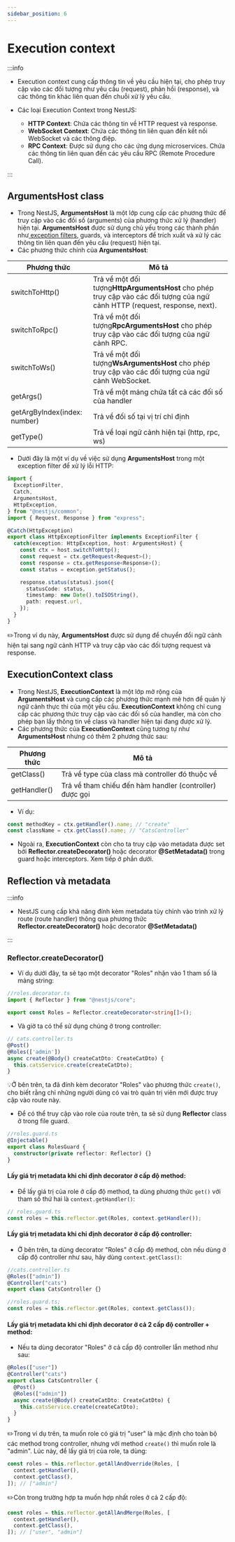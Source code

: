 ```yaml
---
sidebar_position: 6
---
```


# Execution context

:::info

- Execution context cung cấp thông tin về yêu cầu hiện tại, cho phép truy cập vào các đối tượng như yêu cầu (request), phản hồi (response), và các thông tin khác liên quan đến chuỗi xử lý yêu cầu.
- Các loại Execution Context trong NestJS:

  - **HTTP Context**: Chứa các thông tin về HTTP request và response.
  - **WebSocket Context**: Chứa các thông tin liên quan đến kết nối WebSocket và các thông điệp.
  - **RPC Context**: Được sử dụng cho các ứng dụng microservices. Chứa các thông tin liên quan đến các yêu cầu RPC (Remote Procedure Call).

:::

## ArgumentsHost class

- Trong NestJS, **ArgumentsHost** là một lớp cung cấp các phương thức để truy cập vào các đối số (arguments) của phương thức xử lý (handler) hiện tại. **ArgumentsHost** được sử dụng chủ yếu trong các thành phần như[ exception filters](./exception-filters), guards, và interceptors để trích xuất và xử lý các thông tin liên quan đến yêu cầu (request) hiện tại.
- Các phương thức chính của **ArgumentsHost**:

| Phương thức                  | Mô tả                                                                                                                      |
| ---------------------------- | -------------------------------------------------------------------------------------------------------------------------- |
| switchToHttp()               | Trả về một đối tượng**HttpArgumentsHost** cho phép truy cập vào các đối tượng của ngữ cảnh HTTP (request, response, next). |
| switchToRpc()                | Trả về một đối tượng**RpcArgumentsHost** cho phép truy cập vào các đối tượng của ngữ cảnh RPC.                             |
| switchToWs()                 | Trả về một đối tượng**WsArgumentsHost** cho phép truy cập vào các đối tượng của ngữ cảnh WebSocket.                        |
| getArgs()                    | Trả về một mảng chứa tất cả các đối số của handler                                                                         |
| getArgByIndex(index: number) | Trả về đối số tại vị trí chỉ định                                                                                          |
| getType()                    | Trả về loại ngữ cảnh hiện tại (http, rpc, ws)                                                                              |

- Dưới đây là một ví dụ về việc sử dụng **ArgumentsHost** trong một exception filter để xử lý lỗi HTTP:

```ts
import {
  ExceptionFilter,
  Catch,
  ArgumentsHost,
  HttpException,
} from "@nestjs/common";
import { Request, Response } from "express";

@Catch(HttpException)
export class HttpExceptionFilter implements ExceptionFilter {
  catch(exception: HttpException, host: ArgumentsHost) {
    const ctx = host.switchToHttp();
    const request = ctx.getRequest<Request>();
    const response = ctx.getResponse<Response>();
    const status = exception.getStatus();

    response.status(status).json({
      statusCode: status,
      timestamp: new Date().toISOString(),
      path: request.url,
    });
  }
}
```

✏️Trong ví dụ này, **ArgumentsHost** được sử dụng để chuyển đổi ngữ cảnh hiện tại sang ngữ cảnh HTTP và truy cập vào các đối tượng request và response.

## ExecutionContext class

- Trong NestJS, **ExecutionContext** là một lớp mở rộng của **ArgumentsHost** và cung cấp các phương thức mạnh mẽ hơn để quản lý ngữ cảnh thực thi của một yêu cầu. **ExecutionContext** không chỉ cung cấp các phương thức truy cập vào các đối số của handler, mà còn cho phép bạn lấy thông tin về class và handler hiện tại đang được xử lý.
- Các phương thức của **ExecutionContext** cũng tương tự như **ArgumentsHost** nhưng có thêm 2 phương thức sau:

| Phương thức  | Mô tả                                                   |
| ------------ | ------------------------------------------------------- |
| getClass()   | Trả về type của class mà controller đó thuộc về         |
| getHandler() | Trả về tham chiếu đến hàm handler (controller) được gọi |

- Ví dụ:

```ts
const methodKey = ctx.getHandler().name; // "create"
const className = ctx.getClass().name; // "CatsController"
```

- Ngoài ra, **ExecutionContext** còn cho ta truy cập vào metadata được set bởi **Reflector.createDecorator()** hoặc decorator **@SetMetadata()** trong guard hoặc interceptors. Xem tiếp ở phần dưới.

## Reflection và metadata

:::info

- NestJS cung cấp khả năng đính kèm metadata tùy chỉnh vào trình xử lý route (route handler) thông qua phương thức **Reflector.createDecorator()** hoặc decorator **@SetMetadata()**

:::

### Reflector.createDecorator()

- Ví dụ dưới đây, ta sẽ tạo một decorator "Roles" nhận vào 1 tham số là mảng string:

```ts
//roles.decorator.ts
import { Reflector } from "@nestjs/core";

export const Roles = Reflector.createDecorator<string[]>();
```

- Và giờ ta có thể sử dụng chúng ở trong controller:

```ts
// cats.controller.ts
@Post()
@Roles(['admin'])
async create(@Body() createCatDto: CreateCatDto) {
  this.catsService.create(createCatDto);
}
```

💡Ở bên trên, ta đã đính kèm decorator "Roles" vào phương thức `create()`, cho biết rằng chỉ những người dùng có vai trò quản trị viên mới được truy cập vào route này.

- Để có thể truy cập vào role của route trên, ta sẽ sử dụng **Reflector** class ở trong file guard.

```ts
//roles.guard.ts
@Injectable()
export class RolesGuard {
  constructor(private reflector: Reflector) {}
}
```

#### Lấy giá trị metadata khi chỉ định decorator ở cấp độ method:

- Để lấy giá trị của role ở cấp độ method, ta dùng phương thức `get()` với tham số thứ hai là `context.getHandler()`:

```ts
// roles.guard.ts
const roles = this.reflector.get(Roles, context.getHandler());
```

#### Lấy giá trị metadata khi chỉ định decorator ở cấp độ controller:

- Ở bên trên, ta dùng decorator "Roles" ở cấp độ method, còn nếu dùng ở cấp độ controller như sau, hãy dùng `context.getClass()`:

```ts
//cats.controller.ts
@Roles(["admin"])
@Controller("cats")
export class CatsController {}
```

```ts
//roles.guard.ts;
const roles = this.reflector.get(Roles, context.getClass());
```

#### Lấy giá trị metadata khi chỉ định decorator ở cả 2 cấp độ controller + method:

- Nếu ta dùng decorator "Roles" ở cả cấp độ controller lẫn method như sau:

```ts
@Roles(["user"])
@Controller("cats")
export class CatsController {
  @Post()
  @Roles(["admin"])
  async create(@Body() createCatDto: CreateCatDto) {
    this.catsService.create(createCatDto);
  }
}
```

✏️Trong ví dụ trên, ta muốn role có giá trị "user" là mặc định cho toàn bộ các method trong controller, nhưng với method `create()` thì muốn role là "admin". Lúc này, để lấy giá trị của role, ta dùng:

```ts
const roles = this.reflector.getAllAndOverride(Roles, [
  context.getHandler(),
  context.getClass(),
]); // ["admin"]
```

✏️Còn trong trường hợp ta muốn hợp nhất roles ở cả 2 cấp độ:

```ts
const roles = this.reflector.getAllAndMerge(Roles, [
  context.getHandler(),
  context.getClass(),
]); // ["user", "admin"]
```
